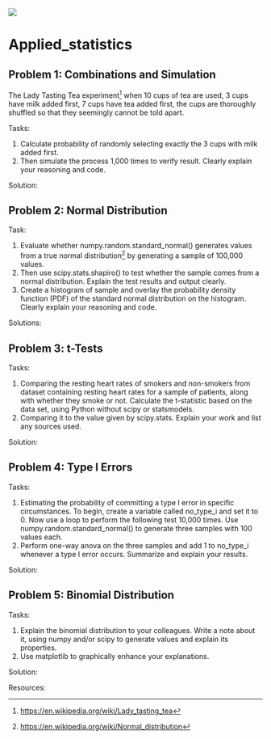 ![](https://thumbs.dreamstime.com/b/statistics-3561801.jpg)
# Applied_statistics
## Problem 1: Combinations and Simulation

The Lady Tasting Tea experiment[^1] when 10 cups of tea are used, 3 cups have milk added first, 7 cups have tea added first, the cups are thoroughly shuffled so that they seemingly cannot be told apart. 

Tasks:
1.  Calculate probability of randomly selecting exactly the 3 cups with milk added first.
2.  Then simulate the process 1,000 times to verify result. Clearly explain your reasoning and code.

Solution:


## Problem 2: Normal Distribution

Task:
1.  Evaluate whether numpy.random.standard_normal() generates values from a true normal distribution[^2] by generating a sample of 100,000 values. 
2.  Then use scipy.stats.shapiro() to test whether the sample comes from a normal distribution. Explain the test results and output clearly. 
3. Create a histogram of sample and overlay the probability density function (PDF) of the standard normal distribution on the histogram. Clearly explain your reasoning and code.

Solutions:


## Problem 3: t-Tests

Tasks:
1.  Comparing the resting heart rates of smokers and non-smokers from dataset containing resting heart rates for a sample of patients, along with whether they smoke or not. Calculate the t-statistic based on the data set, using Python without scipy or statsmodels. 
2. Comparing it to the value given by scipy.stats. Explain your work and list any sources used.

Solution:


## Problem 4: Type I Errors

Tasks: 
1.  Estimating the probability of committing a type I error in specific circumstances. To begin, create a variable called no_type_i and set it to 0. Now use a loop to perform the following test 10,000 times.
Use numpy.random.standard_normal() to generate three samples with 100 values each.
2. Perform one-way anova on the three samples and add 1 to no_type_i whenever a type I error occurs.
Summarize and explain your results.

Solution:

## Problem 5: Binomial Distribution
Tasks:
1.  Explain the binomial distribution to your colleagues. Write a note about it, using numpy and/or scipy to generate values and explain its properties. 
2. Use matplotlib to graphically enhance your explanations.

Solution:


Resources:
[^1]:   https://en.wikipedia.org/wiki/Lady_tasting_tea 
[^2]:   https://en.wikipedia.org/wiki/Normal_distribution



